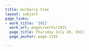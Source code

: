 ```yaml
---
title: mulberry tree
layout: subject
page_links:
- work_title: '1921'
  work_url: pages/works/1921
  page_title: Thursday July 28, 1921
  page_anchor: page-1335

---
```


